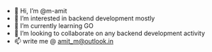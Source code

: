 - 👋 Hi, I’m @m-amit
- 👀 I’m interested in backend development mostly
- 🌱 I’m currently learning GO
- 💞️ I’m looking to collaborate on any backend development activity
- 📫 write me @ amit_m@outlook.in 

<!---
m-amit/m-amit is a ✨ special ✨ repository because its `README.md` (this file) appears on your GitHub profile.
You can click the Preview link to take a look at your changes.
--->
